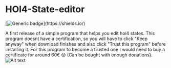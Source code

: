 # HOI4-State-editor
[![Generic badge](https://img.shields.io/badge/Alpha-v0.2.0-rgb(51,204,51).svg)](https://shields.io/)

A first release of a simple program that helps you edit hoi4 states.
This program doesnt have a certification, so you will have to click 
"Keep anyway" when download finishes and also click "Trust this program" before installing it.
For this program to become a trusted one I would need to buy a certificate for around 60€ 😔 
(Can be bought with enough donations).
![Alt text](https://i.imgur.com/ECZsRLC.png "How it looks like right now")
